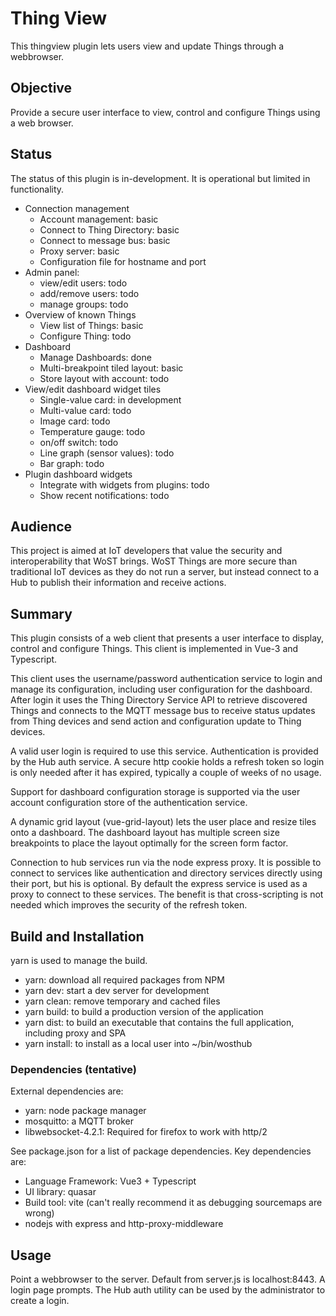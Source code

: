 # Thing View

This thingview plugin lets users view and update Things through a webbrowser.

## Objective

Provide a secure user interface to view, control and configure Things using a web browser.

## Status

The status of this plugin is in-development. It is operational but limited in functionality. 
- Connection management
  - Account management: basic
  - Connect to Thing Directory: basic
  - Connect to message bus: basic
  - Proxy server: basic
  - Configuration file for hostname and port
- Admin panel: 
  - view/edit users: todo
  - add/remove users: todo
  - manage groups: todo
- Overview of known Things
  - View list of Things: basic
  - Configure Thing: todo
- Dashboard
  - Manage Dashboards: done
  - Multi-breakpoint tiled layout: basic 
  - Store layout with account: todo
- View/edit dashboard widget tiles
  - Single-value card: in development
  - Multi-value card: todo
  - Image card: todo
  - Temperature gauge: todo
  - on/off switch: todo
  - Line graph (sensor values): todo
  - Bar graph: todo
- Plugin dashboard widgets
  - Integrate with widgets from plugins: todo
  - Show recent notifications: todo



## Audience

This project is aimed at IoT developers that value the security and interoperability that WoST brings. WoST Things are more secure than traditional IoT devices as they do not run a server, but instead connect to a Hub to publish their information and receive actions.

## Summary

This plugin consists of a web client that presents a user interface to display, control and configure Things. This client is implemented in Vue-3 and Typescript.

This client uses the username/password authentication service to login and manage its configuration, including user configuration for the dashboard. After login it uses the Thing Directory Service API to retrieve discovered Things and connects to the MQTT message bus to receive status updates from Thing devices and send action and configuration update to Thing devices. 

A valid user login is required to use this service. Authentication is provided by the Hub auth service. A secure http cookie holds a refresh token so login is only needed after it has expired, typically a couple of weeks of no usage.

Support for dashboard configuration storage is supported via the user account configuration store of the authentication service. 

A dynamic grid layout (vue-grid-layout) lets the user place and resize tiles onto a dashboard. The dashboard layout has multiple screen size breakpoints to place the layout optimally for the screen form factor.


Connection to hub services run via the node express proxy. It is possible to connect to services like authentication and directory services directly using their port, but his is optional. By default the express service is used as a proxy to connect to these services. The benefit is that cross-scripting is not needed which improves the security of the refresh token.


## Build and Installation

yarn is used to manage the build.

* yarn:         download all required packages from NPM
* yarn dev:     start a dev server for development
* yarn clean:   remove temporary and cached files
* yarn build:   to build a production version of the application
* yarn dist:    to build an executable that contains the full application, including proxy and SPA
* yarn install: to install as a local user into ~/bin/wosthub

### Dependencies (tentative)

External dependencies are:
* yarn: node package manager
* mosquitto: a MQTT broker
* libwebsocket-4.2.1: Required for firefox to work with http/2

See package.json for a list of package dependencies. Key dependencies are:
* Language Framework: Vue3 + Typescript
* UI library: quasar
* Build tool: vite  (can't really recommend it as debugging sourcemaps are wrong)
* nodejs with express and http-proxy-middleware



## Usage

Point a webbrowser to the server. Default from server.js is localhost:8443. 
A login page prompts. The Hub auth utility can be used by the administrator to create a login. 


